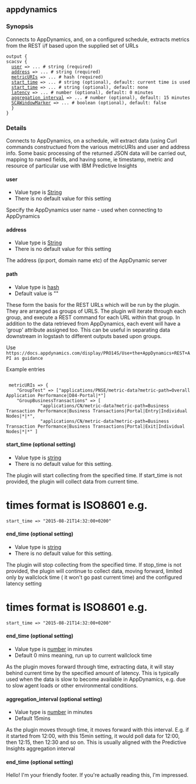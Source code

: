 <html>
<head>
<meta charset="UTF-8">
<title>Logstash for SCAPI - input appdynamics</title>
<link rel="stylesheet" href="http://logstash.net/style.css">
</head>
<body>
<div class="container">
<div class="header">

<!--main content goes here, yo!-->
<div class="content_wrapper">
<h2>appdynamics</h2>
<h3> Synopsis </h3>
Connects to AppDynamics, and, on a configured schedule, extracts metrics from the REST i/f based upon the supplied set of URLs
<pre><code>output {
scacsv {
  <a href="#user">user</a> => ... # string (required)
  <a href="#address">address</a> => ... # string (required)
  <a href="#metricURIs">metricURIs</a> => ... # hash (required)
  <a href="start_time">start_time</a> => ... # string (optional), default: current time is used
  <a href="end_time">start_time</a> => ... # string (optional), default: none
  <a href="latency">latency</a> => ... # number (optional), default: 0 minutes
  <a href="aggregation_interval">aggregation_interval</a> => ... # number (optional), default: 15 minutes
  <a href="SCAWindowMarker">SCAWindowMarker</a> => ... # boolean (optional), default: false
  }
}
</code></pre>
<h3> Details </h3>
Connects to AppDynamics, on a schedule, will extract data (using Curl commands constructued from the various metricURIs and user and address info.  Some basic processing of the returned JSON data will be carried out, mapping to named fields, and having some, ie timestamp, metric and resource of particular use with IBM Predictive Insights
<h4>
<a name="user">
user
</a>
</h4>
<ul>
<li> Value type is <a href="http://logstash.net/docs/1.4.2/configuration#string">String</a> </li>
<li> There is no default value for this setting </li>
</ul>
<p>Specify the AppDynamics user name - used when connecting to AppDynamics</p>
<h4>
<a name="address">
address
</a>
</h4>
<ul>
<li> Value type is <a href="http://logstash.net/docs/1.4.2/configuration#string">String</a> </li>
<li> There is no default value for this setting</li>
</ul>
<p>
The address (ip:port, domain name etc) of the AppDynamic server
</p>
<h4>
<a name="metricURIs">
path
</a>
</h4>
<ul>
<li> Value type is <a href="http://logstash.net/docs/1.4.2/configuration#hash">hash</a> </li>
<li> Default value is "" </li>
</ul>
<p>
These form the basis for the REST URLs which will be run by the plugin. They are arranged as groups of URLS. The plugin will iterate through each group, and execute a REST command for each URL within that group. In addition to the data retrieved from AppDynamics, each event will have a 'group' attribute assigned too. This can be useful in separating data downstream in logstash to different outputs based upon groups.
<p>Use
<code>https://docs.appdynamics.com/display/PRO14S/Use+the+AppDynamics+REST+API as guidance</code>
<p>Example entries</p>
<pre><code>
 metricURIs => {
    "GroupTest" => ["applications/PNSE/metric-data?metric-path=Overall Application Performance|D84-Portal|*"]
    "GroupBusinessTransactions" => [
             "applications/CN/metric-data?metric-path=Business Transaction Performance|Business Transactions|Portal|Entry|Individual Nodes|*|*",
             "applications/CN/metric-data?metric-path=Business Transaction Performance|Business Transactions|Portal|Exit|Individual Nodes|*|*" ]
</code></pre>
</p>
<h4>
<a name="start_time">
start_time (optional setting)
</a>
</h4>
<ul>
<li> Value type is <a href="http://logstash.net/docs/1.4.2/configuration#string">string</a> </li>
<li> There is no default value for this setting. </li>
</ul>
<p>
The plugin will start collecting from the specified time.  If start_time is not provided, the plugin will collect data from current time.

   # times format is  ISO8601 e.g.
<code>start_time => "2015-08-21T14:32:00+0200"</code>
</p>

<h4>
<a name="end_time">
end_time (optional setting)
</a>
</h4>
<ul>
<li> Value type is <a href="http://logstash.net/docs/1.4.2/configuration#string">string</a> </li>
<li> There is no default value for this setting. </li>
</ul>
<p>
The plugin will stop collecting from the specified time.  If stop_time is not provided, the plugin will continue to collect data, moving forward, limited only by wallclock time ( it won't go past current time) and the configured latency setting

   # times format is  ISO8601 e.g.
<code>start_time => "2015-08-21T14:32:00+0200"</code>
</p>
<h4>
<a name="latency">
end_time (optional setting)
</a>
</h4>
<ul>
<li> Value type is <a href="http://logstash.net/docs/1.4.2/configuration#number">number</a> in minutes </li>
<li> Default 0 mins meaning, run up to current wallclock time</li>
</ul>
<p>
As the plugin moves forward through time, extracting data, it will stay behind current time by the specified amount of latency. This is typically used when the data is slow to become available in AppDynamics, e.g. due to slow agent loads or other environmental conditions.
</p>

<h4>
<a name="aggregation_interval">
aggregation_interval (optional setting)
</a>
</h4>
<ul>
<li> Value type is <a href="http://logstash.net/docs/1.4.2/configuration#number">number</a> in minutes </li>
<li> Default 15mins </li>
</ul>
<p>
As the plugin moves through time, it moves forward with this interval. E.g. if it started from 12:00, with this 15min setting, it would poll data for 12:00, then 12:15, then 12:30 and so on. This is usually aligned with the Predictive Insights aggregation interval
</p>
<h4>
<a name="SCAWindowMarker">
end_time (optional setting)
</a>
</h4>

</div>
<!--closes main container div-->
<div class="clear">
</div>
<div class="footer">
<p>
Hello! I'm your friendly footer. If you're actually reading this, I'm impressed.
</p>
</div>
<noscript>
<div style="display:inline;">
<img height="1" width="1" style="border-style:none;" alt="" src="//googleads.g.doubleclick.net/pagead/viewthroughconversion/985891458/?value=0&amp;guid=ON&amp;script=0"/>
</div>
</noscript>
<script src="/js/patch.js?1.4.2"></script>
</body>
</html>
